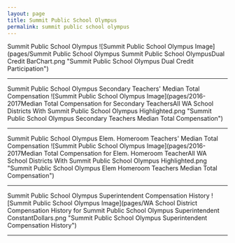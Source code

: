 ```yaml
---
layout: page
title: Summit Public School Olympus
permalink: summit public school olympus
---
```



Summit Public School Olympus
![Summit Public School Olympus Image](pages/Summit Public School Olympus Summit Public School OlympusDual Credit BarChart.png "Summit Public School Olympus Dual Credit Participation")

___

Summit Public School Olympus Secondary Teachers' Median Total Compensation
![Summit Public School Olympus Image](pages/2016-2017Median Total Compensation for Secondary TeachersAll WA School Districts With Summit Public School Olympus Highlighted.png "Summit Public School Olympus Secondary Teachers Median Total Compensation")

___

Summit Public School Olympus Elem. Homeroom Teachers' Median Total Compensation
![Summit Public School Olympus Image](pages/2016-2017Median Total Compensation for Elem. Homeroom TeacherAll WA School Districts With Summit Public School Olympus Highlighted.png "Summit Public School Olympus Elem Homeroom Teachers Median Total Compensation")

___

Summit Public School Olympus Superintendent Compensation History
![Summit Public School Olympus Image](pages/WA School District Compensation History for Summit Public School Olympus Superintendent ConstantDollars.png "Summit Public School Olympus Superintendent Compensation History")

___

